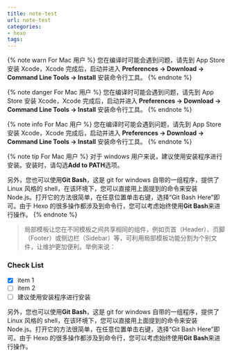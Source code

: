 ```yaml
---
title: note-test
url: note-test
categories:
- hexo
tags:
---
```


{% note warn For Mac 用户 %}
您在编译时可能会遇到问题，请先到 App Store 安装 Xcode，Xcode 完成后，启动并进入 **Preferences -> Download -> Command Line Tools -> Install** 安装命令行工具。
{% endnote %}

{% note danger For Mac 用户 %}
您在编译时可能会遇到问题，请先到 App Store 安装 Xcode，Xcode 完成后，启动并进入 **Preferences -> Download -> Command Line Tools -> Install** 安装命令行工具。
{% endnote %}

{% note info For Mac 用户 %}
您在编译时可能会遇到问题，请先到 App Store 安装 Xcode，Xcode 完成后，启动并进入 **Preferences -> Download -> Command Line Tools -> Install** 安装命令行工具。
{% endnote %}

{% note tip For Mac 用户 %}
对于 windows 用户来说，建议使用安装程序进行安装。安装时，请勾选**Add to PATH**选项。

另外，您也可以使用**Git Bash**，这是 git for windows 自带的一组程序，提供了 Linux 风格的 shell，在该环境下，您可以直接用上面提到的命令来安装 Node.js。打开它的方法很简单，在任意位置单击右键，选择“Git Bash Here”即可。由于 Hexo 的很多操作都涉及到命令行，您可以考虑始终使用**Git Bash**来进行操作。
{% endnote %}

> 局部模板让您在不同模板之间共享相同的组件，例如页首（Header）、页脚（Footer）或侧边栏（Sidebar）等，可利用局部模板功能分割为个别文件，让维护更加便利。举例来说：

### Check List

- [x] item 1
- [ ] item 2
- [ ] 建议使用安装程序进行安装

另外，您也可以使用**Git Bash**，这是 git for windows 自带的一组程序，提供了 Linux 风格的 shell，在该环境下，您可以直接用上面提到的命令来安装 Node.js。打开它的方法很简单，在任意位置单击右键，选择“Git Bash Here”即可。由于 Hexo 的很多操作都涉及到命令行，您可以考虑始终使用**Git Bash**来进行操作。
